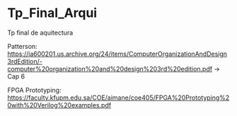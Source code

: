 # Tp_Final_Arqui
Tp final de aquitectura

Patterson: https://ia600201.us.archive.org/24/items/ComputerOrganizationAndDesign3rdEdition/-computer%20organization%20and%20design%203rd%20edition.pdf -> Cap 6

FPGA Prototyping: https://faculty.kfupm.edu.sa/COE/aimane/coe405/FPGA%20Prototyping%20with%20Verilog%20examples.pdf
